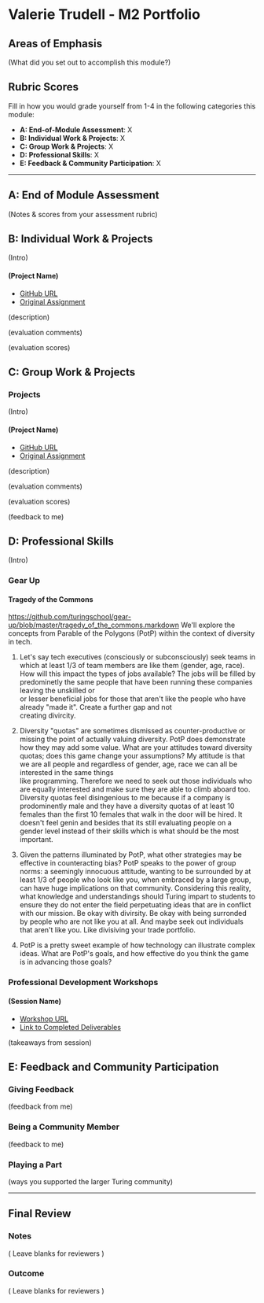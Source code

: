 # Valerie Trudell - M2 Portfolio

## Areas of Emphasis

(What did you set out to accomplish this module?)

## Rubric Scores

Fill in how you would grade yourself from 1-4 in the following categories this module:

* **A: End-of-Module Assessment**: X
* **B: Individual Work & Projects**: X
* **C: Group Work & Projects**: X
* **D: Professional Skills**: X
* **E: Feedback & Community Participation**: X

-----------------------

## A: End of Module Assessment

(Notes & scores from your assessment rubric)


## B: Individual Work & Projects

(Intro)

#### (Project Name)

* [GitHub URL]()
* [Original Assignment]()

(description)

(evaluation comments)

(evaluation scores)

## C: Group Work & Projects

### Projects

(Intro)

#### (Project Name)

* [GitHub URL]()
* [Original Assignment]()

(description)

(evaluation comments)

(evaluation scores)

(feedback to me)

## D: Professional Skills
(Intro)

### Gear Up
#### Tragedy of the Commons
https://github.com/turingschool/gear-up/blob/master/tragedy_of_the_commons.markdown 
We'll explore the concepts from Parable of the Polygons (PotP) within the context of diversity in tech.

1.  Let's say tech executives (consciously or subconsciously) seek teams in which at least 1/3 of team members are like them (gender, age, race). How will this impact the types of jobs available? 
    The jobs will be filled by predominetly the same people that have been running these companies leaving the unskilled or   
    or lesser beneficial jobs for those that aren't like the people who have already "made it". Create a further gap and not  
    creating divircity.

2.  Diversity "quotas" are sometimes dismissed as counter-productive or missing the point of actually valuing diversity. PotP does demonstrate how they may add some value. What are your attitudes toward diversity quotas; does this game change your assumptions?
    My attitude is that we are all people and regardless of gender, age, race we can all be interested in the same things     
    like programming. Therefore we need to seek out those individuals who are equally interested and make sure they are able 
    to climb aboard too. Diversity quotas feel disingenious to me because if a company is prodominently male and they have a 
    diversity quotas of at least 10 females than the first 10 females that walk in the door will be hired. It doesn't feel 
    genin and besides that its still evaluating people on a gender level instead of their skills which is what should be the 
    most important.

3.  Given the patterns illuminated by PotP, what other strategies may be effective in counteracting bias?
    PotP speaks to the power of group norms: a seemingly innocuous attitude, wanting to be surrounded by at least 1/3 of people who look like you, when embraced by a large group, can have huge implications on that community. Considering this reality, what knowledge and understandings should Turing impart to students to ensure they do not enter the field perpetuating ideas that are in conflict with our mission. 
     Be okay with divirsity. Be okay with being surronded by people who are not like you at all. And maybe seek out 
     individuals that aren't like you. Like divisiving your trade portfolio. 
    
4.    PotP is a pretty sweet example of how technology can illustrate complex ideas. What are PotP's goals, and how effective do you think the game is in advancing those goals? 
      



### Professional Development Workshops
#### (Session Name)

* [Workshop URL]()
* [Link to Completed Deliverables]()

(takeaways from session)

## E: Feedback and Community Participation

### Giving Feedback

(feedback from me)

### Being a Community Member

(feedback to me)

### Playing a Part

(ways you supported the larger Turing community)

------------------

## Final Review

### Notes

( Leave blanks for reviewers )

### Outcome

( Leave blanks for reviewers )
